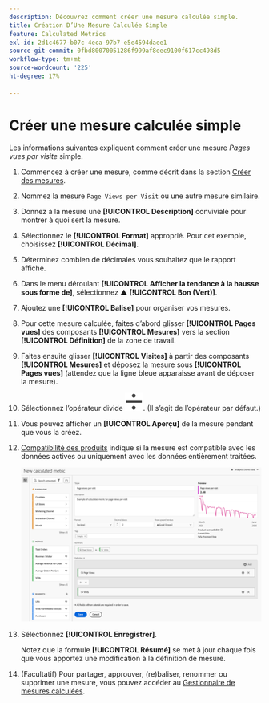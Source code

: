 ```yaml
---
description: Découvrez comment créer une mesure calculée simple.
title: Création D’Une Mesure Calculée Simple
feature: Calculated Metrics
exl-id: 2d1c4677-b07c-4eca-97b7-e5e4594daee1
source-git-commit: 0fbd80070051286f999af8eec9100f617cc498d5
workflow-type: tm+mt
source-wordcount: '225'
ht-degree: 17%

---
```


# Créer une mesure calculée simple

Les informations suivantes expliquent comment créer une mesure *Pages vues par visite* simple.

1. Commencez à créer une mesure, comme décrit dans la section [Créer des mesures](/help/components/calculated-metrics/workflow/c-build-metrics/cm-build-metrics.md).
1. Nommez la mesure `Page Views per Visit` ou une autre mesure similaire.
1. Donnez à la mesure une **[!UICONTROL Description]** conviviale pour montrer à quoi sert la mesure.
1. Sélectionnez le **[!UICONTROL Format]** approprié. Pour cet exemple, choisissez **[!UICONTROL Décimal]**.
1. Déterminez combien de décimales vous souhaitez que le rapport affiche.
1. Dans le menu déroulant **[!UICONTROL Afficher la tendance à la hausse sous forme de]**, sélectionnez ▲ **[!UICONTROL Bon (Vert)]**.
1. Ajoutez une **[!UICONTROL Balise]** pour organiser vos mesures.
1. Pour cette mesure calculée, faites d’abord glisser **[!UICONTROL Pages vues]** des composants **[!UICONTROL Mesures]** vers la section **[!UICONTROL Définition]** de la zone de travail.
1. Faites ensuite glisser **[!UICONTROL Visites]** à partir des composants **[!UICONTROL Mesures]** et déposez la mesure sous **[!UICONTROL Pages vues]** (attendez que la ligne bleue apparaisse avant de déposer la mesure).
1. Sélectionnez l’opérateur divide ![Divide](/help/assets/icons/Divide.svg). (Il s’agit de l’opérateur par défaut.)
1. Vous pouvez afficher un **[!UICONTROL Aperçu]** de la mesure pendant que vous la créez.
1. [Compatibilité des produits](/help/components/calculated-metrics/cm-compatibility.md) indique si la mesure est compatible avec les données actives ou uniquement avec les données entièrement traitées.

   ![ Mesure calculée simple ](assets/simple-calculated-metric.png)
1. Sélectionnez **[!UICONTROL Enregistrer]**.

   Notez que la formule **[!UICONTROL Résumé]** se met à jour chaque fois que vous apportez une modification à la définition de mesure.

1. (Facultatif) Pour partager, approuver, (re)baliser, renommer ou supprimer une mesure, vous pouvez accéder au [Gestionnaire de mesures calculées](/help/components/calculated-metrics/workflow/cm-manager.md).


